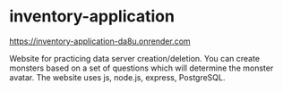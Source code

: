 # inventory-application

https://inventory-application-da8u.onrender.com

Website for practicing data server creation/deletion. You can create monsters based on a set of questions which will determine the monster avatar.
The website uses js, node.js, express, PostgreSQL.
